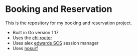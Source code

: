 # Booking and Reservation
This is the repository for my booking and reservation project.

- Built in Go version 1.17
- Uses the [chi router](https://github.com/go-chi/chi)
- Uses alex [edwards SCS](https://github.com/alexedwards/scs) session manager
- Uses [nosurf](https://github.com/justinas/nosurf)